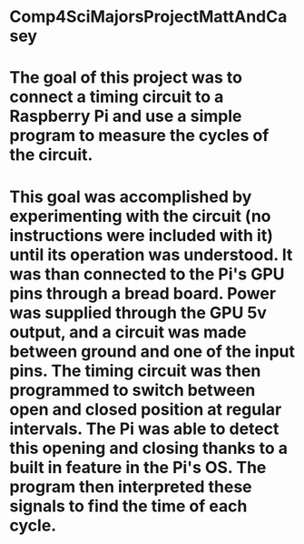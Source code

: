 # Comp4SciMajorsProjectMattAndCasey
# The goal of this project was to connect a timing circuit to a Raspberry Pi and use a simple program to measure the cycles of the circuit.
# This goal was accomplished by experimenting with the circuit (no instructions were included with it) until its operation was understood. It was than connected to the Pi's GPU pins through a bread board. Power was supplied through the GPU 5v output, and a circuit was made between ground and one of the input pins. The timing circuit was then programmed to switch between open and closed position at regular intervals. The Pi was able to detect this opening and closing thanks to a built in feature in the Pi's OS. The program then interpreted these signals to find the time of each cycle.
